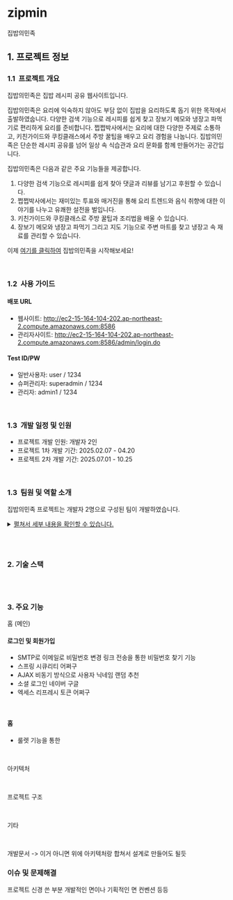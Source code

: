 # zipmin
집밥의민족




## 1. 프로젝트 정보

### 1.1&nbsp;&nbsp;프로젝트 개요

집밥의민족은 집밥 레시피 공유 웹사이트입니다.

집밥의민족은 요리에 익숙하지 않아도 부담 없이 집밥을 요리하도록 돕기 위한 목적에서 출발하였숩니다. 다양한 검색 기능으로 레시피를 쉽게 찾고 장보기 메모와 냉장고 파먹기로 편리하게 요리를 준비합니다. 쩝쩝박사에서는 요리에 대한 다양한 주제로 소통하고, 키친가이드와 쿠킹클래스에서 주방 꿀팁을 배우고 요리 경험을 나눕니다. 집밥의민족은 단순한 레시피 공유를 넘어 일상 속 식습관과 요리 문화를 함께 만들어가는 공간입니다.

집밥의민족은 다음과 같은 주요 기능들을 제공합니다.

1. 다양한 검색 기능으로 레시피를 쉽게 찾아 댓글과 리뷰를 남기고 후원할 수 있습니다.
2. 쩝쩝박사에서는 재미있는 투표와 매거진을 통해 요리 트렌드와 음식 취향에 대한 이야기를 나누고 유쾌한 설전을 벌입니다.
3. 키친가이드와 쿠킹클래스로 주방 꿀팁과 조리법을 배울 수 있습니다.
4. 장보기 메모와 냉장고 파먹기 그리고 지도 기능으로 주변 마트를 찾고 냉장고 속 재료를 관리할 수 있습니다.

이제 <a href="http://ec2-15-164-104-202.ap-northeast-2.compute.amazonaws.com:8586">여기를 클릭하여</a> 집밥의민족을 시작해보세요!

<br/>

### 1.2&nbsp;&nbsp;사용 가이드

#### 배포 URL

- 웹사이트: http://ec2-15-164-104-202.ap-northeast-2.compute.amazonaws.com:8586
- 관리자사이트: http://ec2-15-164-104-202.ap-northeast-2.compute.amazonaws.com:8586/admin/login.do

#### Test ID/PW

- 일반사용자: user / 1234
- 슈퍼관리자: superadmin / 1234
- 관리자: admin1 / 1234

<br/>

### 1.3&nbsp;&nbsp;개발 일정 및 인원

- 프로젝트 개발 인원: 개발자 2인
- 프로젝트 1차 개발 기간: 2025.02.07 - 04.20
- 프로젝트 2차 개발 기간: 2025.07.01 - 10.25

<br/>

### 1.3&nbsp;&nbsp;팀원 및 역할 소개

집밥의민족 프로젝트는 개발자 2명으로 구성된 팀이 개발하였습니다.



<details>
<summary><a href="https://github.com/jhrchicken">펼쳐서 세부 내용을 확인할 수 있습니다.</a></summary>

- 역할: 백엔드 · 프론트엔드(Full-stack)
- 개발 기간: 2025.02.07 – 진행중
- 주요 담당
  - 인증/권한: 로그인·회원가입, JWT(액세스/리프레시), 소셜로그인, 전역 예외처리, ApiResponse 공통 구조
  - 레시피: 레시피 작성/조회, 검색, 정렬·페이지네이션, 댓글·리뷰·후원
  - 쩝쩝박사: 투표·매거진, 참여형 콘텐츠(투표·통계), 관리자용 승인/노출 관리
  - 키친가이드: 조리법·재료 활용 가이드, 콘텐츠 관리
  - 쿠킹클래스: 클래스 등록/신청/승인, 출석/결석 집계, 마이페이지 내 이력 조회
  - 냉장고 파먹기: 재료 관리, 소진·유통기한 기반 추천, 장보기 메모
  - 공통/홈: 헤더/배너, 홈 피드(레시피·가이드), 지도 기반 마트 찾기
- 기술 스택
  - Backend: Java, Spring Boot, Spring Security, JPA, MapStruct
  - DB: Oracle 18c XE
  - Frontend: HTML/CSS/JavaScript, Bootstrap, 일부 React
  - Infra: Linux, AWS EC2, Nginx/Tomcat
- 깃허브: https://github.com/여기에_깃허브_아이디

</details>



<br/><br/>

### 2. 기술 스택



<br/><br/>

### 3. 주요 기능

홈 (메인)

#### 로그인 및 회원가입

- SMTP로 이메일로 비밀번호 변경 링크 전송을 통한 비밀번호 찾기 기능
- 스프링 시큐리티 어쩌구
- AJAX 비동기 방식으로 사용자 닉네임 랜덤 추천
- 소셜 로그인 네이버 구글
- 엑세스 리프레시 토큰 어쩌구

<br/>

#### 홈

- 룰렛 기능을 통한 







<br/>

아키텍처


<br/>

프로젝트 구조


<br/>

기타


<br/>

개발문서 -> 이거 아니면 위에 아키텍처랑 합쳐서 설계로 만들어도 될듯




### 이슈 및 문제해결





프로젝트 신경 쓴 부분
개발적인 면이나 기획적인 면 컨벤션 등등


